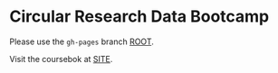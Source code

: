 # Circular Research Data Bootcamp
 
Please use the `gh-pages` branch [ROOT](https://github.com/MaastrichtU-Library/circular-research-data-bootcamp/tree/gh-pages). 

Visit the coursebok at [SITE](https://maastrichtu-library.github.io/circular-research-data-coursebook/). 
